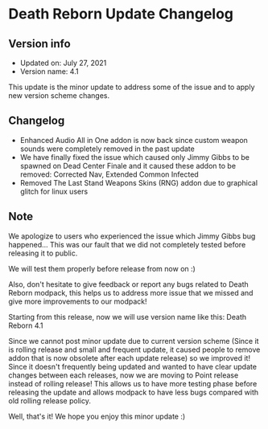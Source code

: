 # Death Reborn Update Changelog
## Version info
- Updated on: July 27, 2021
- Version name: 4.1

This update is the minor update to address some of the issue and to apply new version scheme changes.

## Changelog
- Enhanced Audio All in One addon is now back since custom weapon sounds were completely removed in the past update
- We have finally fixed the issue which caused only Jimmy Gibbs to be spawned on Dead Center Finale and it caused these addon to be removed: Corrected Nav, Extended Common Infected
- Removed The Last Stand Weapons Skins (RNG) addon due to graphical glitch for linux users

## Note
We apologize to users who experienced the issue which Jimmy Gibbs bug happened... This was our fault that we did not completely tested before releasing it to public.

We will test them properly before release from now on :)

Also, don't hesitate to give feedback or report any bugs related to Death Reborn modpack, this helps us to address more issue that we missed and give more improvements to our modpack!

Starting from this release, now we will use version name like this: Death Reborn 4.1

Since we cannot post minor update due to current version scheme (Since it is rolling release and small and frequent update, it caused people to remove addon that is now obsolete after each update release) so we improved it! Since it doesn't frequently being updated and wanted to have clear update changes between each releases, now we are moving to Point release instead of rolling release! This allows us to have more testing phase before releasing the update and allows modpack to have less bugs compared with old rolling release policy.

Well, that's it! We hope you enjoy this minor update :)
